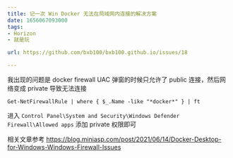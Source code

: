 ```yaml
---
title: 记一次 Win Docker 无法在局域网内连接的解决方案
date: 1656067093000
tags:
- Horizon
- 就是玩

url: https://github.com/bxb100/bxb100.github.io/issues/18

---
```

我出现的问题是 docker firewall UAC 弹窗的时候只允许了 public 连接，然后网络变成 private 导致无法连接

```shell
Get-NetFirewallRule | where { $_.Name -like "*docker*" } | ft
```

进入 `Control Panel\System and Security\Windows Defender Firewall\Allowed apps` 添加 private 权限即可

相关文章参考
https://blog.miniasp.com/post/2021/06/14/Docker-Desktop-for-Windows-Windows-Firewall-Issues